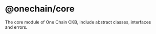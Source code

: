 # @onechain/core

The core module of One Chain CKB, include abstract classes, interfaces and errors.

